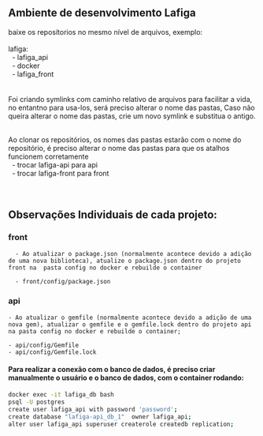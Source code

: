 ## Ambiente de desenvolvimento Lafiga


baixe os reposítorios no mesmo nível de arquivos, exemplo:
<br>
<br>
lafiga:<br>
&nbsp;    - lafiga_api<br>
&nbsp;    - docker<br>
&nbsp;    - lafiga_front<br>
<br><br>
Foi criando symlinks com caminho relativo de arquivos para facilitar a vida, no entantno para usa-los, será preciso alterar o nome das pastas,
Caso não queira alterar o nome das pastas, crie um novo symlink e substitua o antigo.
<br><br>

Ao clonar os repositórios, os nomes das pastas estarão com o nome do repositório, é preciso alterar o nome das pastas para que os atalhos funcionem corretamente<br>
 &nbsp;    - trocar lafiga-api para api<br>
 &nbsp;    - trocar lafiga-front para front<br>
<br><br>
## Observações Individuais de cada projeto:<br>
### front
      - Ao atualizar o package.json (normalmente acontece devido a adição de uma nova biblioteca), atualize o package.json dentro do projeto front na  pasta config no docker e rebuilde o container

      - front/config/package.json

### api
    - Ao atualizar o gemfile (normalmente acontece devido a adição de uma nova gem), atualizar o gemfile e o gemfile.lock dentro do projeto api na pasta config no docker e rebuilde o container;
    
    - api/config/Gemfile
    - api/config/Gemfile.lock
    
#### Para realizar a conexão com o banco de dados, é preciso criar manualmente o usuário e o banco de dados, com o container rodando: 
```bash
docker exec -it lafiga_db bash
psql -U postgres
create user lafiga_api with password 'password';
create database "lafiga-api_db_1"  owner lafiga_api;
alter user lafiga_api superuser createrole createdb replication;
```
